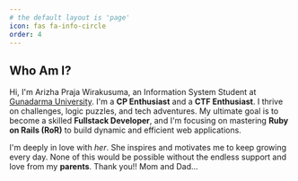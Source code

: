 ```yaml
---
# the default layout is 'page'
icon: fas fa-info-circle
order: 4
---  
```


## Who Am I?
Hi, I'm Arizha Praja Wirakusuma, an Information System Student at [Gunadarma University](https://www.gunadarma.ac.id). I'm a **CP Enthusiast** and a **CTF Enthusiast**. I thrive on challenges, logic puzzles, and tech adventures. My ultimate goal is to become a skilled **Fullstack Developer**, and I'm focusing on mastering **Ruby on Rails (RoR)** to build dynamic and efficient web applications.   

I'm deeply in love with *her*. She inspires and motivates me to keep growing every day. None of this would be possible without the endless support and love from my **parents**. Thank you!! Mom and Dad...
